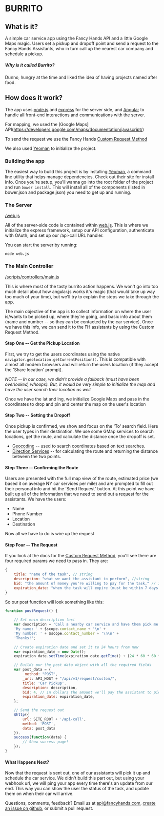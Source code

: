 BURRITO
==============

## What is it?
A simple car service app using the Fancy Hands API and a little Google Maps magic. Users set a pickup and dropoff point and send a request to the Fancy Hands Assistants, who in turn call up the nearest car company and schedule a pickup.

##### Why is it called Burrito?

Dunno, hungry at the time and liked the idea of having projects named after food.

## How does it work?

The app uses [node.js](http://nodejs.org) and [express](http://expressjs.com/) for the server side, and [Angular](http://angularjs.org/) to handle all front-end interactions and communications with the server. 

For mapping, we used the [Google Maps] API(https://developers.google.com/maps/documentation/javascript/)

To send the request we use the Fancy Hands [Custom Request Method](https://www.fancyhands.com/api/explorer#/explorer/fancyhands.request.Custom)

We also used [Yeoman](http://yeoman.io/) to initialize the project.

### Building the app

The easiest way to build this project is by installing [Yeoman](http://yeoman.io/), a command line utility that helps manage dependencies. Check out their site for install info. Once you're setup, you'll wanna go into the root folder of the project and run `bower install`. This will install all of the components (listed in bower.json and package.json) you need to get up and running. 

### The Server

[/web.js](https://github.com/fancyhands/fh-api/blob/master/examples/burrito_app/web.js)

All of the server-side code is contained within [web.js](https://github.com/fancyhands/fh-api/blob/master/examples/burrito_app/web.js). This is where we initialize the express framework, setup our API configuration, authenticate with OAuth, and set up our /api-call URL handler. 

You can start the server by running:
```
node web.js
```

### The Main Controller

[/scripts/controllers/main.js](https://github.com/fancyhands/fh-api/blob/master/examples/burrito_app/app/scripts/controllers/main.js)

This is where most of the tasty burrito action happens. We won't go into too much detail about how angular.js works it's magic (that would take up way too much of your time), but we'll try to explain the steps we take through the app. 

The main objective of the app is to collect information on where the user is/wants to be picked up, where they're going, and basic info about them (name and number -- so they can be contacted by the car service). Once we have this info, we can send it to the FH assistants by using the Custom Request Method.

#### Step One -- Get the Pickup Location
First, we try to get the users coordinates using the native `navigator.geolocation.getCurrentPosition()`. This is compatible with almost all modern browsers and will return the users location (if they accept the 'Share location' prompt).

*NOTE -- In our case, we didn't provide a fallback (must have been overlooked, whoops). But, it would be very simple to initialize the map and have the user search their location as well.*

Once we have the lat and lng, we initialize Google Maps and pass in the coordinates to drop and pin and center the map on the user's location

#### Step Two -- Setting the Dropoff
Once pickup is confirmed, we show and focus on the 'To' search field. Here the user types in their destination. We use some GMap services to search locations, get the route, and calculate the distance once the dropoff is set.

* [Geocoding](https://developers.google.com/maps/documentation/geocoding/) -- used to search coordinates based on text searches.
* [Direction Services](https://developers.google.com/maps/documentation/directions/) -- for calculating the route and returning the distance between the two points.

#### Step Three -- Confirming the Route
Users are presented with the full map view of the route, estimated price (we based it on average NY car services per mile) and are prompted to fill out their personal info and hit the 'Send Request' button. At this point we have built up all of the information that we need to send out a request for the assistants. We have the users:
* Name
* Phone Number
* Location
* Destination

Now all we have to do is wire up the request

#### Step Four -- The Request
If you look at the docs for the [Custom Request Method](https://www.fancyhands.com/api/explorer#/explorer/fancyhands.request.Custom), you'll see there are four required params we need to pass in. They are:
``` javascript
{
    title: "name of the task", // string
    description: "what we want the assistant to perform", //string
    bid: "the amount of money you're willing to pay for the task," // integer
    expiration_date: "when the task will expire (must be within 7 days )" // ISO Date/Time
}
```

So our post function will look something like this:

``` javascript
function postRequest() {
    
    // Set main description text
    var description = 'Call a nearby car service and have them pick me up at ' + $scope.pickupLocation + ' and drop me off at ' + $scope.dropoffLocation + '.\n\n' +
    'My name: ' + $scope.contact_name + '\n' +
    'My number: ' + $scope.contact_number + '\n\n' + 
    'Thanks!';
    
    // Create expiration date and set it to 24 hours from now
    var expiration_date = new Date();
    expiration_date.setTime(expiration_date.getTime() + (24 * 60 * 60 * 1000)); 

    // Builds our the post data object with all the required fields
    var post_data = {
        _method: "POST",
        _url: API_HOST + "/api/v1/request/custom/",
        title: 'Car Pickup',
        description: description,
        bid: 4, // in dollars the amount we'll pay the assistant to pick up the task
        expiration_date: expiration_date,
    };

    // Send the request out
    $http({ 
        url: SITE_ROOT + '/api-call', 
        method: 'POST', 
        data: post_data 
    }).
    success(function(data) {
        // Show success page!
    });
}            

```
#### What Happens Next?

Now that the request is sent out, one of our assistants will pick it up and schedule the car service. We didn't build this part out, but using your webhook url, we will ping your app every time there's an update from our end. This way you can show the user the status of the task, and update them on when their car will arrive.
 
Questions, comments, feedback? Email us at api@fancyhands.com, [create an issue on github](https://github.com/fancyhands/fh-api/issues), or submit a pull request.
